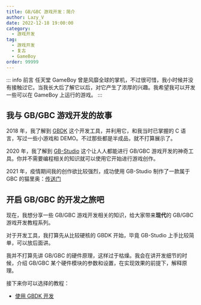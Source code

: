 ```yaml
---
title: GB/GBC 游戏开发：简介
author: Lazy_V
date: 2022-12-18 19:00:00
category:
  - 游戏开发
tag:
  - 游戏开发
  - 复古
  - GameBoy
order: 99999
---
```


::: info 前言
任天堂 GameBoy 曾是风靡全球的掌机，不过很可惜，我小时候并没有接触过它。当我长大后了解它以后，对它产生了浓厚的兴趣。我希望我可以开发一些可以在 GameBoy 上运行的游戏。
:::

<!-- more -->

## 我与 GB/GBC 游戏开发的故事

2018 年，我了解到 [GBDK](https://github.com/gbdk-2020/gbdk-2020) 这个开发工具，并利用它，和我当时已掌握的 C 语言，写过一些小游戏和 DEMO。不过那些都是半成品，就不打算展示了。

2020 年，我了解到 [GB-Studio](https://github.com/chrismaltby/gb-studio) 这个让人人都能进行 GB/GBC 游戏开发的神奇工具。你并不需要编程相关的知识就可以使用它开始进行游戏创作。

2021 年，疫情期间我的创作欲比较强烈，成功使用 GB-Studio 制作了一款属于 GBC 的猫里奥：[传送门](../../001-games-gallery.md#catmario-gb)

## 开启 GB/GBC 的开发之旅吧

现在，我想分享一些 GB/GBC 游戏开发相关的知识，给大家带来**现代**的 GB/GBC 游戏开发教程系列。

对于开发工具，我打算先从比较硬核的 GBDK 开始，毕竟 GB-Studio 上手比较简单，可以放后面讲。

我并不打算先讲 GB/GBC 的硬件原理，这样过于枯燥。我会在讲开发细节的时候，介绍 GB/GBC 某个硬件模块的参数和设置，在实现效果的前提下，解释原理。

接下来你可以选择的教程：

- [使用 GBDK 开发](./gbdk/001-gbdk-intro.md)